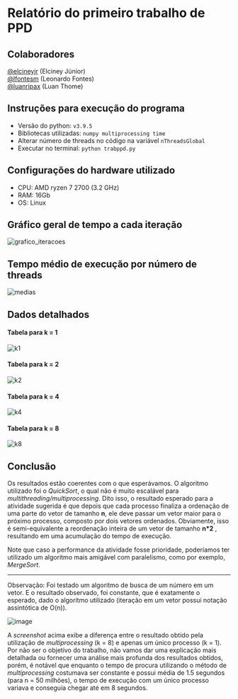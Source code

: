 # Relatório do primeiro trabalho de PPD

## Colaboradores
[@elcineyjr](https://github.com/elcineyjr) (Elciney Júnior)  
[@lfontesm](https://github.com/lfontesm)   (Leonardo Fontes)  
[@luanripax](https://github.com/luanripax) (Luan Thome)   

## Instruções para execução do programa
* Versão do python: `v3.9.5`
* Bibliotecas utilizadas: `numpy multiprocessing time`
* Alterar número de threads no código na variável `nThreadsGlobal`
* Executar no terminal: `python trabppd.py`

## Configurações do hardware utilizado
* CPU: AMD ryzen 7 2700 (3.2 GHz)
* RAM: 16Gb
* OS: Linux

## Gráfico geral de tempo a cada iteração
![grafico_iteracoes](https://user-images.githubusercontent.com/22310158/125137501-2e110f00-e0e3-11eb-8e1c-a91428353406.png)

## Tempo médio de execução por número de threads
![medias](https://user-images.githubusercontent.com/22310158/125138083-5fd6a580-e0e4-11eb-9069-befba319e6ba.jpg)

## Dados detalhados 
#### Tabela para k = 1
![k1](https://user-images.githubusercontent.com/22310158/125137837-daeb8c00-e0e3-11eb-82b7-1ffc6a4fa418.jpg)

#### Tabela para k = 2
![k2](https://user-images.githubusercontent.com/22310158/125137841-dd4de600-e0e3-11eb-9da0-ab762147ab18.jpg)

#### Tabela para k = 4
![k4](https://user-images.githubusercontent.com/22310158/125137846-dfb04000-e0e3-11eb-8c7d-1e6e836cc1e7.jpg)

#### Tabela para k = 8
![k8](https://user-images.githubusercontent.com/22310158/125137861-e76fe480-e0e3-11eb-837f-3f0770f2ae79.jpg)

## Conclusão

Os resultados estão coerentes com o que esperávamos. O algoritmo utilizado foi o _QuickSort_, o qual não é muito escalável para _multithreading/multiprocessing_. Dito isso, o resultado esperado para a atividade sugerida é que depois que cada processo finaliza a ordenação de uma parte do vetor de tamanho **n**, ele deve passar um vetor maior para o próximo processo, composto por dois vetores ordenados. Obviamente, isso é semi-equivalente a reordenação inteira de um vetor de tamanho **n*2** , resultando em uma acumulação do tempo de execução.

Note que caso a performance da atividade fosse prioridade, poderíamos ter utilizado um algoritmo mais amigável com paralelismo, como por exemplo, _MergeSort_.

---

Observação: Foi testado um algoritmo de busca de um número em um vetor. E o resultado observado, foi constante, que é exatamente o esperado, dado o algoritmo utilizado (iteração em um vetor possui notação assintótica de O(n)).

![image](https://user-images.githubusercontent.com/28660375/125143079-d5943e80-e0ef-11eb-97c3-c7c478a4dca6.png)

A _screenshot_ acima exibe a diferença entre o resultado obtido pela utilização de _multiprocessing_ (k = 8) e apenas um único processo (k = 1). Por não ser o objetivo do trabalho, não vamos dar uma explicação mais detalhada ou fornecer uma análise mais profunda dos resultados obtidos, porém, é notável que enquanto o tempo de procura utilizando o método de _multiprocessing_ costumava ser constante e possui média de 1.5 segundos (para n = 50 milhões), o tempo de execução com um único processo variava e conseguia chegar até em 8 segundos.
